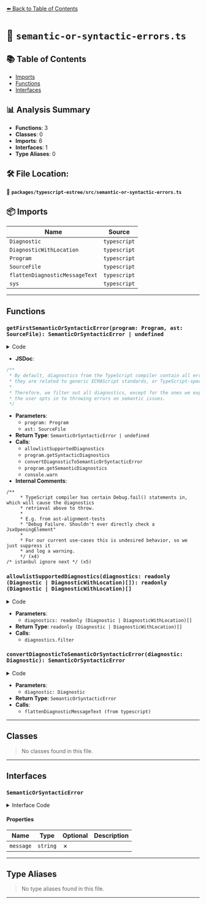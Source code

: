 [⬅️ Back to Table of Contents](../../../index.md)

# 📄 `semantic-or-syntactic-errors.ts`

## 📚 Table of Contents

- [Imports](#imports)
- [Functions](#functions)
- [Interfaces](#interfaces)

## 📊 Analysis Summary

- **Functions**: 3
- **Classes**: 0
- **Imports**: 6
- **Interfaces**: 1
- **Type Aliases**: 0

## 🛠️ File Location:
📂 **`packages/typescript-estree/src/semantic-or-syntactic-errors.ts`**

## 📦 Imports

| Name | Source |
|------|--------|
| `Diagnostic` | `typescript` |
| `DiagnosticWithLocation` | `typescript` |
| `Program` | `typescript` |
| `SourceFile` | `typescript` |
| `flattenDiagnosticMessageText` | `typescript` |
| `sys` | `typescript` |


---

## Functions

### `getFirstSemanticOrSyntacticError(program: Program, ast: SourceFile): SemanticOrSyntacticError | undefined`

<details><summary>Code</summary>

```ts
export function getFirstSemanticOrSyntacticError(
  program: Program,
  ast: SourceFile,
): SemanticOrSyntacticError | undefined {
  try {
    const supportedSyntacticDiagnostics = allowlistSupportedDiagnostics(
      program.getSyntacticDiagnostics(ast),
    );
    if (supportedSyntacticDiagnostics.length > 0) {
      return convertDiagnosticToSemanticOrSyntacticError(
        supportedSyntacticDiagnostics[0],
      );
    }
    const supportedSemanticDiagnostics = allowlistSupportedDiagnostics(
      program.getSemanticDiagnostics(ast),
    );
    if (supportedSemanticDiagnostics.length > 0) {
      return convertDiagnosticToSemanticOrSyntacticError(
        supportedSemanticDiagnostics[0],
      );
    }
    return undefined;
  } catch (e) {
    /**
     * TypeScript compiler has certain Debug.fail() statements in, which will cause the diagnostics
     * retrieval above to throw.
     *
     * E.g. from ast-alignment-tests
     * "Debug Failure. Shouldn't ever directly check a JsxOpeningElement"
     *
     * For our current use-cases this is undesired behavior, so we just suppress it
     * and log a warning.
     */
    /* istanbul ignore next */
    console.warn(`Warning From TSC: "${(e as Error).message}`); // eslint-disable-line no-console
    /* istanbul ignore next */
    return undefined;
  }
}
```
</details>

- **JSDoc**:
```ts
/**
 * By default, diagnostics from the TypeScript compiler contain all errors - regardless of whether
 * they are related to generic ECMAScript standards, or TypeScript-specific constructs.
 *
 * Therefore, we filter out all diagnostics, except for the ones we explicitly want to consider when
 * the user opts in to throwing errors on semantic issues.
 */
```

- **Parameters**:
  - `program: Program`
  - `ast: SourceFile`
- **Return Type**: `SemanticOrSyntacticError | undefined`
- **Calls**:
  - `allowlistSupportedDiagnostics`
  - `program.getSyntacticDiagnostics`
  - `convertDiagnosticToSemanticOrSyntacticError`
  - `program.getSemanticDiagnostics`
  - `console.warn`
- **Internal Comments**:
```
/**
     * TypeScript compiler has certain Debug.fail() statements in, which will cause the diagnostics
     * retrieval above to throw.
     *
     * E.g. from ast-alignment-tests
     * "Debug Failure. Shouldn't ever directly check a JsxOpeningElement"
     *
     * For our current use-cases this is undesired behavior, so we just suppress it
     * and log a warning.
     */ (x4)
/* istanbul ignore next */ (x5)
```

### `allowlistSupportedDiagnostics(diagnostics: readonly (Diagnostic | DiagnosticWithLocation)[]): readonly (Diagnostic | DiagnosticWithLocation)[]`

<details><summary>Code</summary>

```ts
function allowlistSupportedDiagnostics(
  diagnostics: readonly (Diagnostic | DiagnosticWithLocation)[],
): readonly (Diagnostic | DiagnosticWithLocation)[] {
  return diagnostics.filter(diagnostic => {
    switch (diagnostic.code) {
      case 1013: // "A rest parameter or binding pattern may not have a trailing comma."
      case 1014: // "A rest parameter must be last in a parameter list."
      case 1044: // "'{0}' modifier cannot appear on a module or namespace element."
      case 1045: // "A '{0}' modifier cannot be used with an interface declaration."
      case 1048: // "A rest parameter cannot have an initializer."
      case 1049: // "A 'set' accessor must have exactly one parameter."
      case 1070: // "'{0}' modifier cannot appear on a type member."
      case 1071: // "'{0}' modifier cannot appear on an index signature."
      case 1085: // "Octal literals are not available when targeting ECMAScript 5 and higher. Use the syntax '{0}'."
      case 1090: // "'{0}' modifier cannot appear on a parameter."
      case 1096: // "An index signature must have exactly one parameter."
      case 1097: // "'{0}' list cannot be empty."
      case 1098: // "Type parameter list cannot be empty."
      case 1099: // "Type argument list cannot be empty."
      case 1117: // "An object literal cannot have multiple properties with the same name in strict mode."
      case 1121: // "Octal literals are not allowed in strict mode."
      case 1123: //  "Variable declaration list cannot be empty."
      case 1141: // "String literal expected."
      case 1162: // "An object member cannot be declared optional."
      case 1164: // "Computed property names are not allowed in enums."
      case 1172: // "'extends' clause already seen."
      case 1173: // "'extends' clause must precede 'implements' clause."
      case 1175: // "'implements' clause already seen."
      case 1176: // "Interface declaration cannot have 'implements' clause."
      case 1190: // "The variable declaration of a 'for...of' statement cannot have an initializer."
      case 1196: // "Catch clause variable type annotation must be 'any' or 'unknown' if specified."
      case 1200: // "Line terminator not permitted before arrow."
      case 1206: // "Decorators are not valid here."
      case 1211: // "A class declaration without the 'default' modifier must have a name."
      case 1242: // "'abstract' modifier can only appear on a class, method, or property declaration."
      case 1246: // "An interface property cannot have an initializer."
      case 1255: // "A definite assignment assertion '!' is not permitted in this context."
      case 1308: // "'await' expression is only allowed within an async function."
      case 2364: // "The left-hand side of an assignment expression must be a variable or a property access."
      case 2369: // "A parameter property is only allowed in a constructor implementation."
      case 2452: // "An enum member cannot have a numeric name."
      case 2462: // "A rest element must be last in a destructuring pattern."
      case 8017: // "Octal literal types must use ES2015 syntax. Use the syntax '{0}'."
      case 17012: // "'{0}' is not a valid meta-property for keyword '{1}'. Did you mean '{2}'?"
      case 17013: // "Meta-property '{0}' is only allowed in the body of a function declaration, function expression, or constructor."
        return true;
    }
    return false;
  });
}
```
</details>

- **Parameters**:
  - `diagnostics: readonly (Diagnostic | DiagnosticWithLocation)[]`
- **Return Type**: `readonly (Diagnostic | DiagnosticWithLocation)[]`
- **Calls**:
  - `diagnostics.filter`
### `convertDiagnosticToSemanticOrSyntacticError(diagnostic: Diagnostic): SemanticOrSyntacticError`

<details><summary>Code</summary>

```ts
function convertDiagnosticToSemanticOrSyntacticError(
  diagnostic: Diagnostic,
): SemanticOrSyntacticError {
  return {
    ...diagnostic,
    message: flattenDiagnosticMessageText(diagnostic.messageText, sys.newLine),
  };
}
```
</details>

- **Parameters**:
  - `diagnostic: Diagnostic`
- **Return Type**: `SemanticOrSyntacticError`
- **Calls**:
  - `flattenDiagnosticMessageText (from typescript)`

---

## Classes

> No classes found in this file.


---

## Interfaces

### `SemanticOrSyntacticError`

<details><summary>Interface Code</summary>

```ts
export interface SemanticOrSyntacticError extends Diagnostic {
  message: string;
}
```
</details>

#### Properties

| Name | Type | Optional | Description |
|------|------|----------|-------------|
| `message` | `string` | ✗ |  |


---

## Type Aliases

> No type aliases found in this file.


---